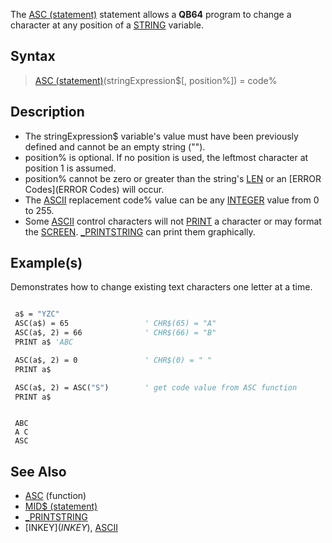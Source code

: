 The [ASC (statement)](ASC-(statement)) statement allows a **QB64** program to change a character at any position of a [STRING](STRING) variable.

## Syntax
 
>  [ASC (statement)](ASC-(statement))(stringExpression$[, position%]) = code%

## Description

* The stringExpression$ variable's value must have been previously defined and cannot be an empty string ("").
* position% is optional. If no position is used, the leftmost character at position 1 is assumed.
* position% cannot be zero or greater than the string's [LEN](LEN) or an [ERROR Codes](ERROR Codes) will occur.
* The [ASCII](ASCII) replacement code% value can be any [INTEGER](INTEGER) value from 0 to 255.
* Some [ASCII](ASCII) control characters will not [PRINT](PRINT) a character or may format the [SCREEN](SCREEN). [_PRINTSTRING](_PRINTSTRING) can print them graphically.

## Example(s)

Demonstrates how to change existing text characters one letter at a time.

```vb

 a$ = "YZC"
 ASC(a$) = 65                 ' CHR$(65) = "A"
 ASC(a$, 2) = 66              ' CHR$(66) = "B"
 PRINT a$ 'ABC

 ASC(a$, 2) = 0               ' CHR$(0) = " " 
 PRINT a$

 ASC(a$, 2) = ASC("S")        ' get code value from ASC function
 PRINT a$

```

```text

 ABC
 A C
 ASC

```

## See Also

* [ASC](ASC) (function)
* [MID$ (statement)](MID$-(statement))
* [_PRINTSTRING](_PRINTSTRING)
* [INKEY$](INKEY$), [ASCII](ASCII)
